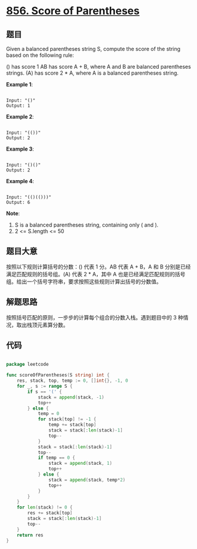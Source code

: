 # [856. Score of Parentheses](https://leetcode.com/problems/score-of-parentheses/)

## 题目

Given a balanced parentheses string S, compute the score of the string based on the following rule:

() has score 1
AB has score A + B, where A and B are balanced parentheses strings.
(A) has score 2 * A, where A is a balanced parentheses string.
 

**Example 1**:

```

Input: "()"
Output: 1

```

**Example 2**:

```

Input: "(())"
Output: 2

```

**Example 3**:

```

Input: "()()"
Output: 2

```

**Example 4**:

```

Input: "(()(()))"
Output: 6

```
 

**Note**:

1. S is a balanced parentheses string, containing only ( and ).
2. 2 <= S.length <= 50

## 题目大意

按照以下规则计算括号的分数：() 代表 1 分。AB 代表 A + B，A 和 B 分别是已经满足匹配规则的括号组。(A) 代表 2 * A，其中 A 也是已经满足匹配规则的括号组。给出一个括号字符串，要求按照这些规则计算出括号的分数值。


## 解题思路

按照括号匹配的原则，一步步的计算每个组合的分数入栈。遇到题目中的 3 种情况，取出栈顶元素算分数。


## 代码

```go

package leetcode

func scoreOfParentheses(S string) int {
	res, stack, top, temp := 0, []int{}, -1, 0
	for _, s := range S {
		if s == '(' {
			stack = append(stack, -1)
			top++
		} else {
			temp = 0
			for stack[top] != -1 {
				temp += stack[top]
				stack = stack[:len(stack)-1]
				top--
			}
			stack = stack[:len(stack)-1]
			top--
			if temp == 0 {
				stack = append(stack, 1)
				top++
			} else {
				stack = append(stack, temp*2)
				top++
			}
		}
	}
	for len(stack) != 0 {
		res += stack[top]
		stack = stack[:len(stack)-1]
		top--
	}
	return res
}

```